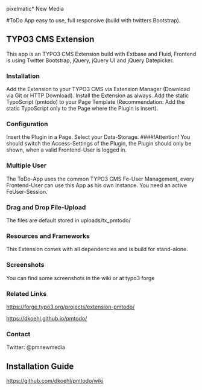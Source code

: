 pixelmatic* New Media


#ToDo App
easy to use, full responsive (build with twitters Bootstrap). 

## TYPO3 CMS Extension
This app is an TYPO3 CMS Extension build with Extbase and Fluid, Frontend is using Twitter Bootstrap, jQuery, jQuery UI and jQuery Datepicker.

### Installation
Add the Extension to your TYPO3 CMS via Extension Manager (Download via Git or HTTP Download). Install the Extension as always. Add the static TypoScript (pmtodo) to your Page Template (Recommendation: Add the static TypoScript only to the Page where the Plugin is insert).

### Configuration
Insert the Plugin in a Page. Select your Data-Storage. 
####!Attention!
You should switch the Access-Settings of the Plugin, the Plugin should only be shown, when a valid Frontend-User is logged in. 

### Multiple User
The ToDo-App uses the common TYPO3 CMS Fe-User Management, every Frontend-User can use this App as his own Instance. You need an active FeUser-Session.


### Drag and Drop File-Upload
The files are default stored in uploads/tx_pmtodo/

### Resources and Frameworks
This Extension comes with all dependencies and is build for stand-alone.

### Screenshots 
You can find some screenshots in the wiki or at typo3 forge

### Related Links
https://forge.typo3.org/projects/extension-pmtodo/

https://dkoehl.github.io/pmtodo/

### Contact
Twitter: @pmnewmedia

## Installation Guide
https://github.com/dkoehl/pmtodo/wiki
